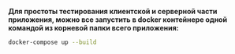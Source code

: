 **Для простоты тестирования клиентской и серверной части приложения, можно все запустить в docker контейнере одной командой из корневой папки всего приложения:**

```bash
docker-compose up --build
```